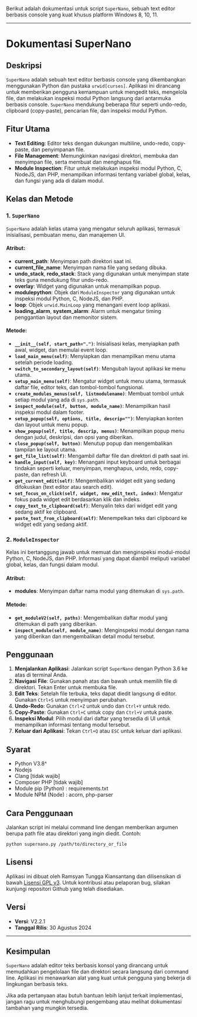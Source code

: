 Berikut adalah dokumentasi untuk script `SuperNano`, sebuah text editor berbasis console yang kuat khusus platform Windows 8, 10, 11.

---

# Dokumentasi SuperNano

## Deskripsi
`SuperNano` adalah sebuah text editor berbasis console yang dikembangkan menggunakan Python dan pustaka `urwid[curses]`. Aplikasi ini dirancang untuk memberikan pengguna kemampuan untuk mengedit teks, mengelola file, dan melakukan inspeksi modul Python langsung dari antarmuka berbasis console. `SuperNano` mendukung beberapa fitur seperti undo-redo, clipboard (copy-paste), pencarian file, dan inspeksi modul Python.

## Fitur Utama
- **Text Editing**: Editor teks dengan dukungan multiline, undo-redo, copy-paste, dan penyimpanan file.
- **File Management**: Memungkinkan navigasi direktori, membuka dan menyimpan file, serta membuat dan menghapus file.
- **Module Inspection**: Fitur untuk melakukan inspeksi modul Python, C, NodeJS, dan PHP, menampilkan informasi tentang variabel global, kelas, dan fungsi yang ada di dalam modul.


## Kelas dan Metode

### 1. `SuperNano`
`SuperNano` adalah kelas utama yang mengatur seluruh aplikasi, termasuk inisialisasi, pembuatan menu, dan manajemen UI.

#### Atribut:
- **current_path**: Menyimpan path direktori saat ini.
- **current_file_name**: Menyimpan nama file yang sedang dibuka.
- **undo_stack**, **redo_stack**: Stack yang digunakan untuk menyimpan state teks guna mendukung fitur undo-redo.
- **overlay**: Widget yang digunakan untuk menampilkan popup.
- **modulepython**: Objek dari `ModuleInspector` yang digunakan untuk inspeksi modul Python, C, NodeJS, dan PHP.
- **loop**: Objek `urwid.MainLoop` yang menangani event loop aplikasi.
- **loading_alarm**, **system_alarm**: Alarm untuk mengatur timing penggantian layout dan memonitor sistem.

#### Metode:
- **`__init__(self, start_path=".")`**: Inisialisasi kelas, menyiapkan path awal, widget, dan memulai event loop.
- **`load_main_menu(self)`**: Menyiapkan dan menampilkan menu utama setelah periode loading.
- **`switch_to_secondary_layout(self)`**: Mengubah layout aplikasi ke menu utama.
- **`setup_main_menu(self)`**: Mengatur widget untuk menu utama, termasuk daftar file, editor teks, dan tombol-tombol fungsional.
- **`create_modules_menus(self, listmodulename)`**: Membuat tombol untuk setiap modul yang ada di `sys.path`.
- **`inspect_module(self, button, module_name)`**: Menampilkan hasil inspeksi modul dalam footer.
- **`setup_popup(self, options, title, descrip="")`**: Menyiapkan konten dan layout untuk menu popup.
- **`show_popup(self, title, descrip, menus)`**: Menampilkan popup menu dengan judul, deskripsi, dan opsi yang diberikan.
- **`close_popup(self, button)`**: Menutup popup dan mengembalikan tampilan ke layout utama.
- **`get_file_list(self)`**: Mengambil daftar file dan direktori di path saat ini.
- **`handle_input(self, key)`**: Menangani input keyboard untuk berbagai tindakan seperti keluar, menyimpan, menghapus, undo, redo, copy-paste, dan refresh UI.
- **`get_current_edit(self)`**: Mengembalikan widget edit yang sedang difokuskan (text editor atau search edit).
- **`set_focus_on_click(self, widget, new_edit_text, index)`**: Mengatur fokus pada widget edit berdasarkan klik dan indeks.
- **`copy_text_to_clipboard(self)`**: Menyalin teks dari widget edit yang sedang aktif ke clipboard.
- **`paste_text_from_clipboard(self)`**: Menempelkan teks dari clipboard ke widget edit yang sedang aktif.

### 2. `ModuleInspector`
Kelas ini bertanggung jawab untuk memuat dan menginspeksi modul-modul Python, C, NodeJS, dan PHP. Informasi yang dapat diambil meliputi variabel global, kelas, dan fungsi dalam modul.

#### Atribut:
- **modules**: Menyimpan daftar nama modul yang ditemukan di `sys.path`.

#### Metode:
- **`get_moduleV2(self, paths)`**: Mengembalikan daftar modul yang ditemukan di path yang diberikan.
- **`inspect_module(self, module_name)`**: Menginspeksi modul dengan nama yang diberikan dan mengembalikan detail modul tersebut.

## Penggunaan
1. **Menjalankan Aplikasi**: Jalankan script `SuperNano` dengan Python 3.6 ke atas di terminal Anda.
2. **Navigasi File**: Gunakan panah atas dan bawah untuk memilih file di direktori. Tekan Enter untuk membuka file.
3. **Edit Teks**: Setelah file terbuka, teks dapat diedit langsung di editor. Gunakan `Ctrl+S` untuk menyimpan perubahan.
4. **Undo-Redo**: Gunakan `Ctrl+Z` untuk undo dan `Ctrl+Y` untuk redo.
5. **Copy-Paste**: Gunakan `Ctrl+C` untuk copy dan `Ctrl+V` untuk paste.
6. **Inspeksi Modul**: Pilih modul dari daftar yang tersedia di UI untuk menampilkan informasi tentang modul tersebut.
7. **Keluar dari Aplikasi**: Tekan `Ctrl+Q` atau `ESC` untuk keluar dari aplikasi.


## Syarat
- Python V3.8^
- Nodejs
- Clang [tidak wajib]
- Composer PHP [tidak wajib]
- Module pip (Python) : requirements.txt
- Module NPM (Node) : acorn, php-parser


## Cara Penggunaan
Jalankan script ini melalui command line dengan memberikan argumen berupa path file atau direktori yang ingin diedit. Contoh:
```
python supernano.py /path/to/directory_or_file
```

## Lisensi
Aplikasi ini dibuat oleh Ramsyan Tungga Kiansantang dan dilisensikan di bawah [Lisensi GPL v3](https://www.gnu.org/licenses/gpl-3.0.html). Untuk kontribusi atau pelaporan bug, silakan kunjungi repositori Github yang telah disediakan.

## Versi
- **Versi**: V2.2.1
- **Tanggal Rilis**: 30 Agustus 2024

---

## Kesimpulan
`SuperNano` adalah editor teks berbasis konsol yang dirancang untuk memudahkan pengelolaan file dan direktori secara langsung dari command line. Aplikasi ini menawarkan alat yang kuat untuk pengguna yang bekerja di lingkungan berbasis teks.

Jika ada pertanyaan atau butuh bantuan lebih lanjut terkait implementasi, jangan ragu untuk menghubungi pengembang atau melihat dokumentasi tambahan yang mungkin tersedia.
